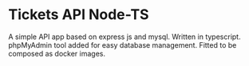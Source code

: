 # Tickets API Node-TS
A simple API app based on express js and mysql.
Written in typescript.
phpMyAdmin tool added for easy database management.
Fitted to be composed as docker images.
